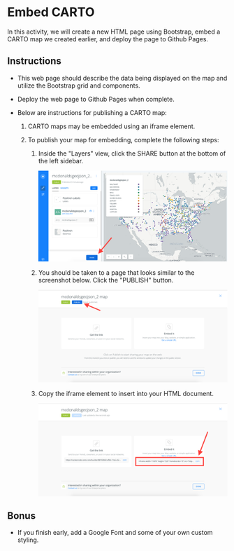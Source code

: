 # Embed CARTO

In this activity, we will create a new HTML page using Bootstrap, embed a CARTO map we created earlier, and deploy the page to Github Pages.

## Instructions

* This web page should describe the data being displayed on the map and utilize the Bootstrap grid and components.

* Deploy the web page to Github Pages when complete.

* Below are instructions for publishing a CARTO map:

  1. CARTO maps may be embedded using an iframe element.

  2. To publish your map for embedding, complete the following steps:

     1. Inside the "Layers" view, click the SHARE button at the bottom of the left sidebar.

        ![Share](Images/01-Share.png)

     2. You should be taken to a page that looks similar to the screenshot below. Click the "PUBLISH" button.

        ![Publish](Images/02-Publish.png)

     3. Copy the iframe element to insert into your HTML document.

        ![Embed](Images/03-Embed.png)

## Bonus

* If you finish early, add a Google Font and some of your own custom styling.
